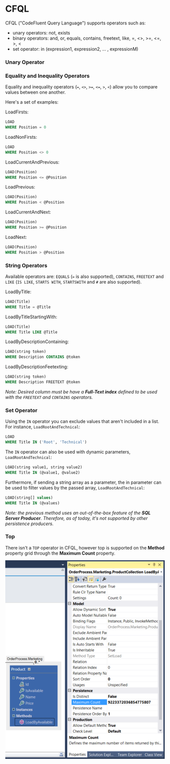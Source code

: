 # CFQL

CFQL ("CodeFluent Query Language") supports operators such as:

* unary operators: not, exists
* binary operators: and, or, equals, contains, freetext, like, =, <>, >=, <=, >, <
* set operator: in (expression1, expression2, ... , expressionM)


### Unary Operator

### Equality and Inequality Operators

Equality and inequality operators (```=```, ```<>```, ```>=```, ```<=```, ```>```, ```<```) allow you to compare values between one another.

Here's a set of examples:

LoadFirsts:
```sql
LOAD
WHERE Position = 0
```

LoadNonFirsts:
```sql
LOAD
WHERE Position <> 0
```

LoadCurrentAndPrevious:
```sql
LOAD(Position)
WHERE Position <= @Position
```

LoadPrevious:
```sql
LOAD(Position)
WHERE Position < @Position
```

LoadCurrentAndNext:
```sql
LOAD(Position)
WHERE Position >= @Position
```

LoadNext:
```sql
LOAD(Position)
WHERE Position > @Position
```

### String Operators

Available operators are: ```EQUALS``` (```=``` is also supported), ```CONTAINS```, ```FREETEXT``` and ```LIKE``` (```IS LIKE```, ```STARTS WITH```, ```STARTSWITH``` and ```#``` are also supported).

LoadByTitle:
```sql
LOAD(Title)
WHERE Title = @Title
```

LoadByTitleStartingWith:
```sql
LOAD(Title)
WHERE Title LIKE @Title
```

LoadByDescriptionContaining:
```sql
LOAD(string token)
WHERE Description CONTAINS @token
```

LoadByDescriptionFeetexting:
```sql
LOAD(string token)
WHERE Description FREETEXT @token
```

*Note: Desired column must be have a **Full-Text index** defined to be used with the ```FREETEXT``` and ```CONTAINS``` operators.*

### Set Operator

Using the ```IN``` operator you can exclude values that aren't included in a list. For instance, ```LoadRootAndTechnical```:
```sql
LOAD
WHERE Title IN ('Root', 'Technical')
```

The ```IN``` operator can also be used with dynamic parameters, ```LoadRootAndTechnical```:
```sql
LOAD(string value1, string value2)
WHERE Title IN (@value1, @value2)
```

Furthermore, if sending a string array as a parameter, the in parameter can be used to filter values by the passed array, ```LoadRootAndTechnical```:
```sql
LOAD(string[] values)
WHERE Title IN (@values)
```

*Note: the previous method uses an out-of-the-box feature of the **SQL Server Producer**. Therefore, as of today, it's not supported by other persistence producers.*

### Top

There isn't a ```TOP``` operator in CFQL, however top is supported on the **Method** property grid through the **Maximum Count** property.

![](img/cfql-01.png)